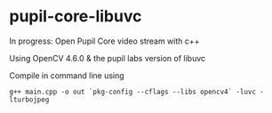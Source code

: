 # pupil-core-libuvc
In progress: Open Pupil Core video stream with c++

Using OpenCV 4.6.0 & the pupil labs version of libuvc

Compile in command line using 
```
g++ main.cpp -o out `pkg-config --cflags --libs opencv4` -luvc -lturbojpeg
```
